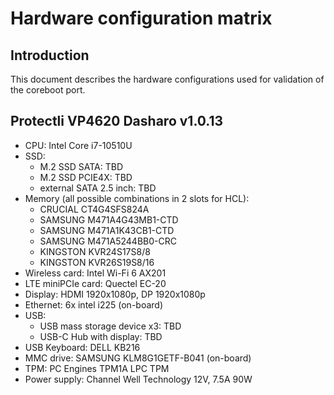 # Hardware configuration matrix

## Introduction

This document describes the hardware configurations used for validation of the
coreboot port.

## Protectli VP4620 Dasharo v1.0.13

- CPU: Intel Core i7-10510U
- SSD:
    - M.2 SSD SATA: TBD
    - M.2 SSD PCIE4X: TBD
    - external SATA 2.5 inch: TBD
- Memory (all possible combinations in 2 slots for HCL):
    - CRUCIAL CT4G4SFS824A
    - SAMSUNG M471A4G43MB1-CTD
    - SAMSUNG M471A1K43CB1-CTD
    - SAMSUNG M471A5244BB0-CRC
    - KINGSTON KVR24S17S8/8
    - KINGSTON KVR26S19S8/16
- Wireless card: Intel Wi-Fi 6 AX201
- LTE miniPCIe card: Quectel EC-20
- Display: HDMI 1920x1080p, DP 1920x1080p
- Ethernet: 6x intel i225 (on-board)
- USB:
    - USB mass storage device x3: TBD
    - USB-C Hub with display: TBD
- USB Keyboard: DELL KB216
- MMC drive: SAMSUNG KLM8G1GETF-B041 (on-board)
- TPM: PC Engines TPM1A LPC TPM
- Power supply: Channel Well Technology 12V, 7.5A 90W
